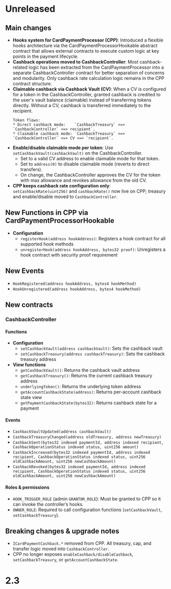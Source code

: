 # Unreleased
## Main changes
- **Hooks system for CardPaymentProcessor (CPP)**: Introduced a flexible hooks architecture via the CardPaymentProcessorHookable abstract contract that allows external contracts to execute custom logic at key points in the payment lifecycle.
- **Cashback operations moved to CashbackController**: Most cashback-related logic has been extracted from the CardPaymentProcessor into a separate CashbackController contract for better separation of concerns and modularity. Only cashback rate calculation logic remains in the CPP contract structure.
- **Claimable cashback via Cashback Vault (CV)**: When a CV is configured for a token in the CashbackController, granted cashback is credited to the user's vault balance (claimable) instead of transferring tokens directly. Without a CV, cashback is transferred immediately to the recipient.
  ```
  Token flows:
  * Direct cashback mode:    `CashbackTreasury` <=> `CashbackController` <=> recipient`.
  * Claimable cashback mode: `CashbackTreasury` <=> `CashbackController` <=> CV <=> `recipient`.
  ```
- **Enable/disable claimable mode per token**: Use `setCashbackVault(cashbackVault)` on the CashbackController.
  - Set to a valid CV address to enable claimable mode for that token.
  - Set to `address(0)` to disable claimable mode (reverts to direct transfers).
  - On change, the CashbackController approves the CV for the token with max allowance and revokes allowance from the old CV.
- **CPP keeps cashback rate configuration only**: `setCashbackRate(uint256)` and `cashbackRate()` now live on CPP; treasury and enable/disable moved to `CashbackController`.
##  New Functions in CPP via CardPaymentProcessorHookable

- **Configuration**
  - `registerHook(address hookAddress)`: Registers a hook contract for all supported hook methods
  - `unregisterHook(address hookAddress, bytes32 proof)`: Unregisters a hook contract with security proof requirement
## New Events
- `HookRegistered(address hookAddress, bytes4 hookMethod)`
- `HookUnregistered(address hookAddress, bytes4 hookMethod)`
## New contracts

### CashbackController
#### Functions
- **Configuration**
  - `setCashbackVault(address cashbackVault)`: Sets the cashback vault
  - `setCashbackTreasury(address cashbackTreasury)`: Sets the cashback treasury address
- **View functions**
  - `getCashbackVault()`: Returns the cashback vault address
  - `getCashbackTreasury()`: Returns the current cashback treasury address
  - `underlyingToken()`: Returns the underlying token address
  - `getAccountCashbackState(address)`: Returns per-account cashback state view
  - `getPaymentCashbackState(bytes32)`: Returns cashback state for a payment
#### Events
- `CashbackVaultUpdated(address cashbackVault)`
- `CashbackTreasuryChanged(address oldTreasury, address newTreasury)`
- `CashbackSent(bytes32 indexed paymentId, address indexed recipient, CashbackOperationStatus indexed status, uint256 amount)`
- `CashbackIncreased(bytes32 indexed paymentId, address indexed recipient, CashbackOperationStatus indexed status, uint256 oldCashbackAmount, uint256 newCashbackAmount)`
- `CashbackRevoked(bytes32 indexed paymentId, address indexed recipient, CashbackOperationStatus indexed status, uint256 oldCashbackAmount, uint256 newCashbackAmount)`
#### Roles & permissions
- `HOOK_TRIGGER_ROLE` (admin `GRANTOR_ROLE`): Must be granted to CPP so it can invoke the controller’s hooks.
- `OWNER_ROLE`: Required to call configuration functions (`setCashbackVault`, `setCashbackTreasury`).

## Breaking changes & upgrade notes
- `ICardPaymentCashback.*` removed from CPP. All treasury, cap, and transfer logic moved into `CashbackController`.
- CPP no longer exposes `enableCashback/disableCashback`, `setCashbackTreasury`, or `getAccountCashbackState`.

# 2.3
